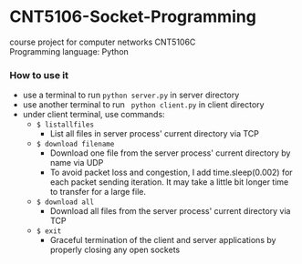# CNT5106-Socket-Programming

course project for computer networks CNT5106C\
Programming language: Python

### How to use it
- use a terminal to run ```python server.py``` in server directory
- use another terminal to run ``` python client.py``` in client directory
- under client terminal, use commands:
  - ```$ listallfiles``` 
    - List all files in server process' current directory via TCP
  - ```$ download filename```
    - Download one file from the server process' current directory by name via UDP
    - To avoid packet loss and congestion, I add time.sleep(0.002) for each packet sending iteration. It may take a little bit longer time to transfer for a large file.
  - ```$ download all```
    - Download all files from the server process' current directory via TCP
  - ```$ exit```
    - Graceful termination of the client and server applications by properly closing any open sockets


